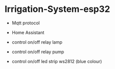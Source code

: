 # Irrigation-System-esp32

- Mqtt protocol 
- Home Assistant

- control on/off relay lamp
- control on/off relay pump
- control on/off led strip ws2812 (blue colour)
